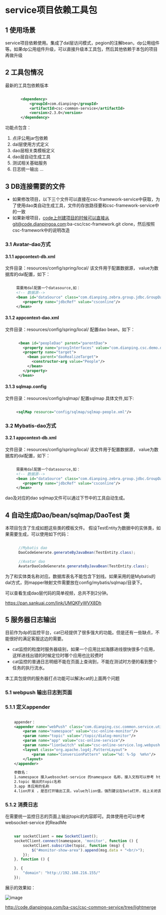 # service项目依赖工具包

## 1 使用场景
service项目依赖使用。集成了dal层访问模式，pegion的注解bean，dp公用组件等。如果dp公用组件升级，可以直接升级本工具包，然后其他依赖于本包的项目再做升级

## 2 工具包情况

最新的工具包依赖版本

````xml

       <dependency>
           <groupId>com.dianping</groupId>
           <artifactId>csc-common-service</artifactId>
           <version>2.3.0</version>
       </dependency>

````


功能点包含：
1. 点评公用jar包依赖
2. dal层使用方式定义
3. dao层相关类模板定义
4. dao层自动生成工具
5. 测试相关基础服务
6. 日志统一输出
...

## 3 DB连接需要的文件
- 如果修改项目，以下三个文件可以直接在csc-framework-service中获取，为了使用dao类自动生成工具，文件的存放路径要和csc-framework-service中的一致
- 如果新增项目，code上创建项目的时候可以直接从git@code.dianpingoa.com:ba-csc/csc-framework.git clone，然后按照csc-framework中的说明改造

### 3.1 Avatar-dao方式
#### 3.1.1 appcontext-db.xml
文件目录：resources/config/spring/local/
该文件用于配置数据源， value为数据库的dal配置，如下：

````xml

     需要用dal配置一个datasource,如：
     <!-- 数据源-->
     <bean id="dataSource" class="com.dianping.zebra.group.jdbc.GroupDataSource" init-method="init">
        <property name="jdbcRef" value="csconline"/>
     </bean>

````

####  3.1.2 appcontext-dao.xml
文件目录：resources/config/spring/local/
配置dao bean，如下：

```xml

      <bean id="peopleDao" parent="parentDao">
        <property name="proxyInterfaces" value="com.dianping.csc.demo.dao.PeopleDao"/>
        <property name="target">
          <bean parent="daoRealizeTarget">
            <constructor-arg value="People"/>
          </bean>
        </property>
      </bean>

```

#### 3.1.3 sqlmap.config
文件目录：resources/config/sqlmap/
配置sqlmap 具体文件,如下:

```xml

     <sqlMap resource="config/sqlmap/sqlmap-people.xml"/>

```

### 3.2 Mybatis-dao方式

#### 3.2.1 appcontext-db.xml
文件目录：resources/config/spring/local/
该文件用于配置数据源， value为数据库的dal配置，如下：

````xml

     需要用dal配置一个datasource,如：
     <!-- 数据源-->
     <bean id="dataSource" class="com.dianping.zebra.group.jdbc.GroupDataSource" init-method="init">
        <property name="jdbcRef" value="csconline"/>
     </bean>

````

dao及对应的dao sqlmap文件可以通过下节中的工具自动生成。



## 4 自动生成Dao/bean/sqlmap/DaoTest 类

本项目包含了生成如题这些类的模板文件。
假设TestEntity为数据中的实体类，如果需要生成，可以使用如下代码：

```java

      //Mybatis dao
      DaoCodeGenerate.generateByJavaBean(TestEntity.class);

      //Avatar dao
      AvatarDaoCodeGenerate.generateByJavaBean(TestEntity.class);

```

为了和实体类名称对应。数据库表名不能包含下划线。如果采用的是Mybatis的dal方式，则mapper映射文件需要放在config/mybatis/sqlmap/目录下。

可以查看生成dao层代码的简单视频，总共不到2分钟。

https://pan.sankuai.com/link/UMQKFyWVX8Dh

## 5 服务器日志输出

目前作为dp的监控平台，cat已经提供了很多强大的功能。但是还有一些缺点，不能很好的满足客服这边的需要。
- cat监控的粒度时服务器级别，如果一个应用比如海豚进线很快很多个应用，这样进线出错的时候定位时哪个应用也比较费时
- cat监控的普通日志明细不能在页面上查询到，不能在测试时方便的看到整个任务的执行流水。

本工具包提供的服务器打点功能可以解决cat的上面两个问题

### 5.1 webpush 输出日志到页面

### 5.1.1 定义appender

```xml

    appender：
    <appender name="webPush" class="com.dianping.csc.common.service.util.WebPushAppender">
        <param name="namespace" value="csc-online-monitor"/>
        <param name="topic" value="/topic/dialog-monitor"/>
        <param name="app" value="csc-online-service"/>
        <param name="lionSwitch" value="csc-online-service.log.webpush.enabled"/>
        <layout class="org.apache.log4j.PatternLayout">
            <param name="ConversionPattern" value="%d: %-5p  %m%n"/>
        </layout>
    </appender>

    参数名：
    1.namespace 接入websocket-service 的namespace 名称，接入文档可以参考 http://wiki.sankuai.com/display/HAOBAO/web+push
    2.topic 输出的topic名称
    3.app 本应用的名称
    4.lion开关 ，是否打开输出工具，value为lion值，强烈建议在beta打开，线上关闭该功能，lion值为1 为打开状态
```

### 5.1.2 消费日志

   在需要统一监控日志的页面上输出topic的内容即可。具体使用也可以参考websocket-service 的ReadMe

```javascript

    var socketClient = new SocketClient();
    socketClient.connect(namespace, 'monitor', function () {
        socketClient.subscribe(topic, function (msg) {
            $("#monitor-show-area").append(msg.data + "<br/>");
        });
    }, function () {

    }, {
        "domain": "http://192.168.216.155/"
    });
```

   展示的效果如：

![image](http://code.dianpingoa.com/ba-csc/csc-common-service/raw/lightmerge/src/main/resources/img/webPushAppender.png)

http://code.dianpingoa.com/ba-csc/csc-common-service/tree/lightmerge
